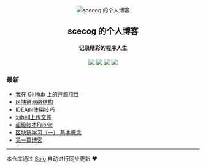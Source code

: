 <p align="center"><img alt="scecog 的个人博客" src="https://static.b3log.org/images/brand/solo-32.png"></p><h2 align="center">
scecog 的个人博客
</h2>

<h4 align="center">记录精彩的程序人生</h4>
<p align="center"><a title="scecog 的个人博客" target="_blank" href="https://github.com/scecog/solo-blog"><img src="https://img.shields.io/github/last-commit/scecog/solo-blog.svg?style=flat-square&color=FF9900"></a>
<a title="GitHub repo size in bytes" target="_blank" href="https://github.com/scecog/solo-blog"><img src="https://img.shields.io/github/repo-size/scecog/solo-blog.svg?style=flat-square"></a>
<a title="Solo Version" target="_blank" href="https://github.com/88250/solo/releases"><img src="https://img.shields.io/badge/solo-3.6.7-f1e05a.svg?style=flat-square&color=blueviolet"></a>
<a title="Hits" target="_blank" href="https://github.com/88250/hits"><img src="https://hits.b3log.org/scecog/solo-blog.svg"></a></p>

### 最新

* [我在 GitHub 上的开源项目](https://www.jaysunshine.club/my-github-repos)
* [区块链网络结构](https://www.jaysunshine.club/articles/2019/11/25/1574683132314.html)
* [IDEA的使用技巧](https://www.jaysunshine.club/articles/2019/11/25/1574671870503.html)
* [xshell上传文件](https://www.jaysunshine.club/articles/2019/11/25/1574661976092.html)
* [超级账本Fabric](https://www.jaysunshine.club/articles/2019/11/25/1574652870734.html)
* [区块链学习（一） 基本概念](https://www.jaysunshine.club/articles/2019/11/23/1574492372477.html)
* [第一篇博客](https://www.jaysunshine.club/articles/2019/11/23/1574477681079.html)



---

本仓库通过 [Solo](https://github.com/88250/solo) 自动进行同步更新 ❤️ 